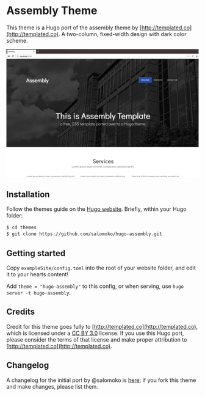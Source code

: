 # Assembly Theme

This theme is a Hugo port of the assembly theme by [http://templated.co](http://templated.co). A two-column, fixed-width design with dark color scheme.

![](images/screenshot.png)

## Installation

Follow the themes guide on the [Hugo website](https://gohugo.io/themes/installing-and-using-themes/). Briefly, within your Hugo folder:

```sh
$ cd themes
$ git clone https://github.com/salomoko/hugo-assembly.git
```

## Getting started

Copy `exampleSite/config.toml` into the root of your website folder, and edit it to your hearts content!

Add `theme = "hugo-assembly"` to this config, or when serving, use `hugo server -t hugo-assembly`.


## Credits

Credit for this theme goes fully to [http://templated.co](http://templated.co), which is licensed under a [CC BY 3.0](https://creativecommons.org/licenses/by/3.0/) license. If you use this Hugo port, please consider the terms of that license and make proper attribution to [http://templated.co](http://templated.co).

## Changelog

A changelog for the initial port by @salomoko is [here](changelog.md); if you fork this theme and make changes, please list them.
